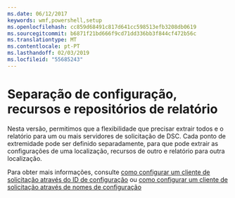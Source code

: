 ```yaml
---
ms.date: 06/12/2017
keywords: wmf,powershell,setup
ms.openlocfilehash: cc859d68491c817d641cc598513efb3208db0619
ms.sourcegitcommit: b6871f21bd666f9cd71dd336bb3f844cf472b56c
ms.translationtype: MT
ms.contentlocale: pt-PT
ms.lasthandoff: 02/03/2019
ms.locfileid: "55685243"
---
```

# <a name="separation-of-configuration-resource-and-report-repositories"></a>Separação de configuração, recursos e repositórios de relatório

Nesta versão, permitimos que a flexibilidade que precisar extrair todos e o relatório para um ou mais servidores de solicitação de DSC. Cada ponto de extremidade pode ser definido separadamente, para que pode extrair as configurações de uma localização, recursos de outro e relatório para outra localização.

Para obter mais informações, consulte [como configurar um cliente de solicitação através do ID de configuração](https://msdn.microsoft.com/powershell/dsc/pullclientconfigid) ou [como configurar um cliente de solicitação através de nomes de configuração](https://msdn.microsoft.com/powershell/dsc/pullclientconfignames)
